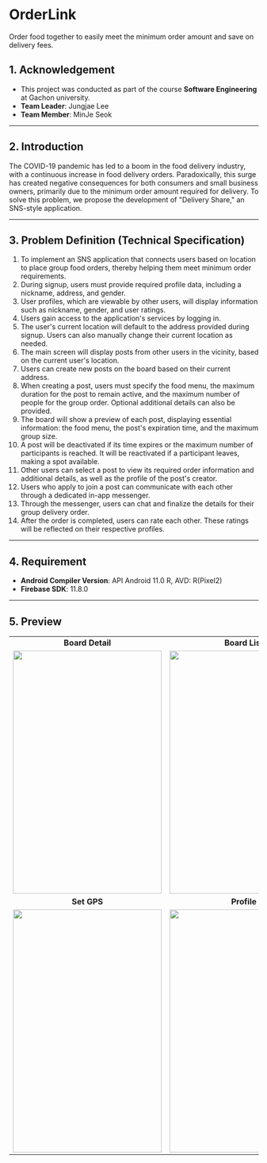 # OrderLink
Order food together to easily meet the minimum order amount and save on delivery fees.

## 1. Acknowledgement
+ This project was conducted as part of the course **Software Engineering** at Gachon university.
+ **Team Leader**: Jungjae Lee
+ **Team Member**: MinJe Seok

---

## 2. Introduction
The COVID-19 pandemic has led to a boom in the food delivery industry, with a continuous increase in food delivery orders. Paradoxically, this surge has created negative consequences for both consumers and small business owners, primarily due to the minimum order amount required for delivery. To solve this problem, we propose the development of "Delivery Share," an SNS-style application.

---

## 3. Problem Definition (Technical Specification)
1. To implement an SNS application that connects users based on location to place group food orders, thereby helping them meet minimum order requirements.
2. During signup, users must provide required profile data, including a nickname, address, and gender.
3. User profiles, which are viewable by other users, will display information such as nickname, gender, and user ratings.
4. Users gain access to the application's services by logging in.
5. The user's current location will default to the address provided during signup. Users can also manually change their current location as needed.
6. The main screen will display posts from other users in the vicinity, based on the current user's location.
7. Users can create new posts on the board based on their current address.
8. When creating a post, users must specify the food menu, the maximum duration for the post to remain active, and the maximum number of people for the group order. Optional additional details can also be provided.
9. The board will show a preview of each post, displaying essential information: the food menu, the post's expiration time, and the maximum group size.
10. A post will be deactivated if its time expires or the maximum number of participants is reached. It will be reactivated if a participant leaves, making a spot available.
11. Other users can select a post to view its required order information and additional details, as well as the profile of the post's creator.
12. Users who apply to join a post can communicate with each other through a dedicated in-app messenger.
13. Through the messenger, users can chat and finalize the details for their group delivery order.
14. After the order is completed, users can rate each other. These ratings will be reflected on their respective profiles.

---

## 4. Requirement
+ **Android Compiler Version**: API Android 11.0 R, AVD: R(Pixel2)
+ **Firebase SDK**: 11.8.0

---

## 5. Preview
<div align="center">
  <table style="border-collapse: collapse; border: none;">
    <tr>
      <td align="center" style="border: none;"><b>Board Detail</b></td>
      <td align="center" style="border: none;"><b>Board List</b></td>
    </tr>
    <tr>
      <td align="center" style="border: none;">
        <img src="https://github.com/user-attachments/assets/470dbdde-702c-4aa2-a0e7-9017ec5da717" width="300" height="490">
      </td>
      <td align="center" style="border: none;">
        <img src="https://github.com/user-attachments/assets/5cd8a4bf-8220-475f-80bb-3964cf09dee4" width="300" height="490">
      </td>
    </tr>
    <tr>
      <td align="center" style="border: none;"><b>Set GPS</b></td>
      <td align="center" style="border: none;"><b>Profile</b></td>
    </tr>
    <tr>
      <td align="center" style="border: none;">
        <img src="https://github.com/user-attachments/assets/40d43072-b359-4d0a-8064-503efc4e1037" width="300" height="490">
      </td>
      <td align="center" style="border: none;">
        <img src="https://github.com/user-attachments/assets/cff1d4a2-0f66-4f38-9fbe-269b12997a13" width="300" height="490">
      </td>
    </tr>
  </table>
</div>

